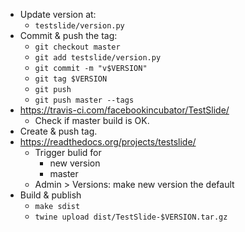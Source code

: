 - Update version at:
	- `testslide/version.py`
- Commit & push the tag:
  - `git checkout master`
  - `git add testslide/version.py`
  - `git commit -m "v$VERSION"`
  - `git tag $VERSION`
  - `git push`
  - `git push master --tags`
- https://travis-ci.com/facebookincubator/TestSlide/
	- Check if master build is OK.
- Create & push tag.
- https://readthedocs.org/projects/testslide/
	- Trigger bulid for
		- new version
		- master
	- Admin > Versions: make new version the default
- Build & publish
	- `make sdist`
	- `twine upload dist/TestSlide-$VERSION.tar.gz`